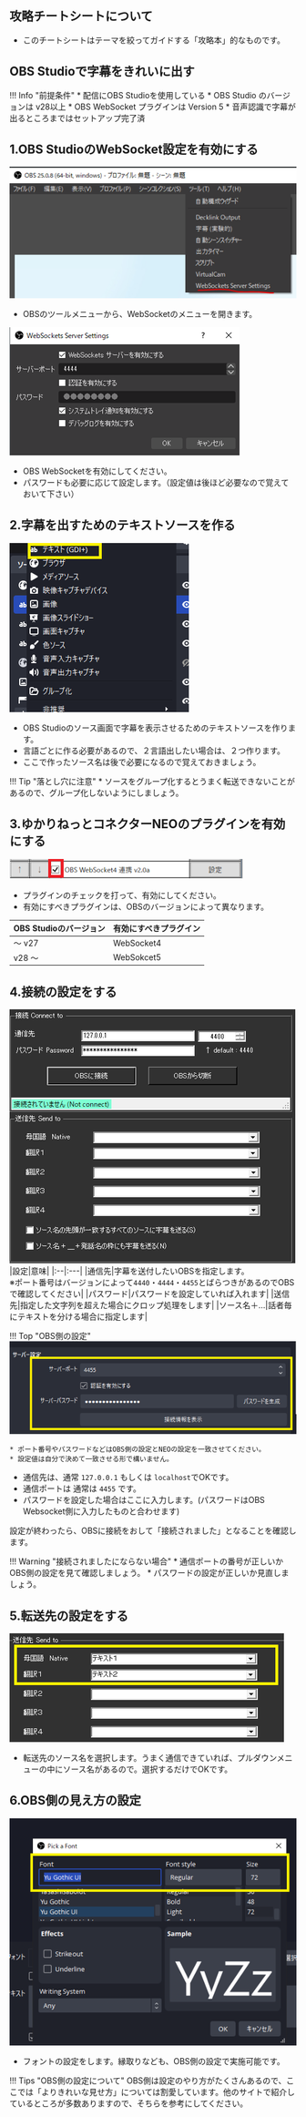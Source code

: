 ## 攻略チートシートについて

* このチートシートはテーマを絞ってガイドする「攻略本」的なものです。

## OBS Studioで字幕をきれいに出す
!!! Info "前提条件"
    * 配信にOBS Studioを使用している
    * OBS Studio のバージョンは v28以上
    * OBS WebSocket プラグインは Version 5
    * 音声認識で字幕が出るところまではセットアップ完了済


## 1.OBS StudioのWebSocket設定を有効にする

![プラグインメニュー](images/cs_obs_p1.png)

* OBSのツールメニューから、WebSocketのメニューを開きます。

![プラグインメニュー](images/cs_obs_p2.png)

* OBS WebSocketを有効にしてください。
* パスワードも必要に応じて設定します。（設定値は後ほど必要なので覚えておいて下さい）

## 2.字幕を出すためのテキストソースを作る

![テキストソース](images/cs_obs_p4.png)

* OBS Studioのソース画面で字幕を表示させるためのテキストソースを作ります。
* 言語ごとに作る必要があるので、２言語出したい場合は、２つ作ります。
* ここで作ったソース名は後で必要になるので覚えておきましょう。

!!! Tip "落とし穴に注意"
    * ソースをグループ化するとうまく転送できないことがあるので、グループ化しないようにしましょう。


## 3.ゆかりねっとコネクターNEOのプラグインを有効にする

![プラグインメニュー](../plugin/images/plugin_obs_p1.png)

* プラグインのチェックを打って、有効にしてください。
* 有効にすべきプラグインは、OBSのバージョンによって異なります。

|OBS Studioのバージョン|有効にすべきプラグイン|
|:--------------------|:-------------------|
|～ v27               | WebSocket4         |
|v28 ～               | WebSokcet5         |

## 4.接続の設定をする
![接続メニュー](../plugin/images/plugin_obs_p2.png)
|設定|意味|
|:--|:---|
|通信先|字幕を送付したいOBSを指定します。<br>※ポート番号はバージョンによって``4440``・``4444``・``4455``とばらつきがあるのでOBSで確認してください|
|パスワード|パスワードを設定していれば入れます|
|送信先|指定した文字列を超えた場合にクロップ処理をします|
|ソース名＋…|話者毎にテキストを分ける場合に指定します|

!!! Top "OBS側の設定"
    ![OBS](../plugin/images/plugin_obs5_p2.png) 

    * ポート番号やパスワードなどはOBS側の設定とNEOの設定を一致させてください。
    * 設定値は自分で決めて一致させる形で構いません。


* 通信先は、通常 ``127.0.0.1`` もしくは ``localhost``でOKです。
* 通信ポートは 通常は ``4455`` です。
* パスワードを設定した場合はここに入力します。(パスワードはOBS Websocket側に入力したものと合わせます)

設定が終わったら、OBSに接続をおして「接続されました」となることを確認します。

!!! Warning "接続されましたにならない場合"
    * 通信ポートの番号が正しいかOBS側の設定を見て確認しましょう。
    * パスワードの設定が正しいか見直しましょう。

## 5.転送先の設定をする
![転送先メニュー](images/cs_obs_p6.png)

* 転送先のソース名を選択します。うまく通信できていれば、プルダウンメニューの中にソース名があるので。選択するだけでOKです。

## 6.OBS側の見え方の設定
![転送先メニュー](images/cs_obs_p7.png)

* フォントの設定をします。縁取りなども、OBS側の設定で実施可能です。

!!! Tips "OBS側の設定について"
    OBS側は設定のやり方がたくさんあるので、ここでは「よりきれいな見せ方」については割愛しています。他のサイトで紹介しているところが多数ありますので、そちらを参考にしてください。
